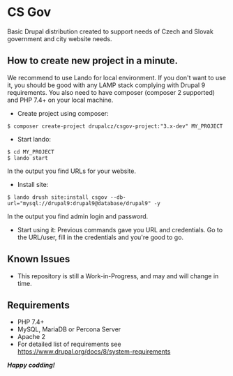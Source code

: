 # CS Gov

Basic Drupal distribution created to support needs of Czech and Slovak government and city website needs.

## How to create new project in a minute.

We recommend to use Lando for local environment. If you don't want to use it, you should be good with any LAMP stack
complying with Drupal 9 requirements. You also need to have composer (composer 2 supported) and PHP 7.4+ on your local machine.

- Create project using composer:
```
$ composer create-project drupalcz/csgov-project:"3.x-dev" MY_PROJECT
```

- Start lando:
``` 
$ cd MY_PROJECT
$ lando start
```
In the output you find URLs for your website.

- Install site:
``` 
$ lando drush site:install csgov --db-url="mysql://drupal9:drupal9@database/drupal9" -y
```
In the output you find admin login and password.

- Start using it:
Previous commands gave you URL and credentials. Go to the URL/user, fill in the credentials and you're good to go.

## Known Issues

* This repository is still a Work-in-Progress, and may and will change in time.

## Requirements

* PHP 7.4+
* MySQL, MariaDB or Percona Server
* Apache 2
* For detailed list of requirements see https://www.drupal.org/docs/8/system-requirements

***Happy codding!***
